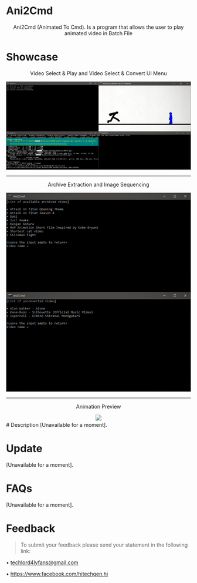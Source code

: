 # Ani2Cmd
<p align="center">Ani2Cmd (Animated To Cmd). Is a program that allows the user to play animated video in Batch File</p>

# Showcase
<p align="center">Video Select & Play and Video Select & Convert UI Menu</p>
<center>
  
<div style="text-align:center"><img src=".github\prev1.png" /></div>

___
<p align="center">Archive Extraction and Image Sequencing</p>

<div style="text-align:center"><img src=".github\prev2.png" /></div>

___
<p align="center">Animation Preview</p>

<div style="text-align:center"><img src=".github\prev3.gif" /></div>

</center>
# Description
[Unavailable for a moment].

# Update
[Unavailable for a moment].

# FAQs
[Unavailable for a moment].

# Feedback
>To submit your feedback please send your statement in the following link:

• techlord4lyfans@gmail.com

• https://www.facebook.com/hitechgen.hi
